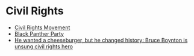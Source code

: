 # Civil Rights
- [Civil Rights Movement](https://en.wikipedia.org/wiki/Civil_rights_movement)
- [Black Panther Party](https://en.wikipedia.org/wiki/Black_Panther_Party)
- [He wanted a cheeseburger, but he changed history: Bruce Boynton is unsung civil rights hero](https://www.al.com/news/2018/05/he_wanted_a_cheeseburger_but_h.html)
